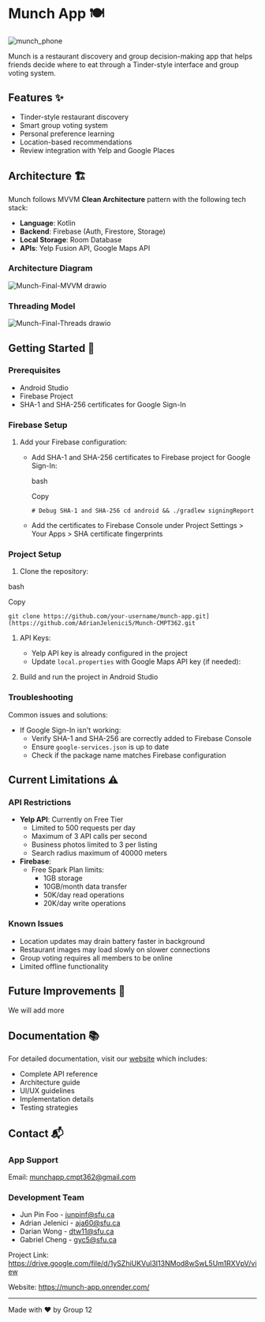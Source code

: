 Munch App 🍽️
=============

![munch_phone](https://github.com/user-attachments/assets/be982f3f-7730-40f3-a0d7-9f476208d96b)


Munch is a restaurant discovery and group decision-making app that helps friends decide where to eat through a Tinder-style interface and group voting system.

Features ✨
----------

-   Tinder-style restaurant discovery
-   Smart group voting system
-   Personal preference learning
-   Location-based recommendations
-   Review integration with Yelp and Google Places

Architecture 🏗️
----------------

Munch follows MVVM **Clean Architecture** pattern with the following tech stack:

-   **Language**: Kotlin
-   **Backend**: Firebase (Auth, Firestore, Storage)
-   **Local Storage**: Room Database
-   **APIs**: Yelp Fusion API, Google Maps API

### Architecture Diagram

![Munch-Final-MVVM drawio](https://github.com/user-attachments/assets/78093f7e-7d59-4ee8-820a-5714226f796b)


### Threading Model

![Munch-Final-Threads drawio](https://github.com/user-attachments/assets/c4f3aa96-8218-4579-a219-0922fc0d9a0e)


Getting Started 🚀
------------------

### Prerequisites

-   Android Studio
-   Firebase Project
-   SHA-1 and SHA-256 certificates for Google Sign-In

### Firebase Setup

1.  Add your Firebase configuration:
    -   Add SHA-1 and SHA-256 certificates to Firebase project for Google Sign-In:

        bash

        Copy

        `# Debug SHA-1 and SHA-256
        cd android && ./gradlew signingReport`

    -   Add the certificates to Firebase Console under Project Settings > Your Apps > SHA certificate fingerprints

### Project Setup

1.  Clone the repository:

bash

Copy

`git clone https://github.com/your-username/munch-app.git](https://github.com/AdrianJelenici5/Munch-CMPT362.git`

1.  API Keys:
    -   Yelp API key is already configured in the project
    -   Update `local.properties` with Google Maps API key (if needed):

2.  Build and run the project in Android Studio

### Troubleshooting

Common issues and solutions:

-   If Google Sign-In isn't working:
    -   Verify SHA-1 and SHA-256 are correctly added to Firebase Console
    -   Ensure `google-services.json` is up to date
    -   Check if the package name matches Firebase configuration

Current Limitations ⚠️
----------------------

### API Restrictions

-   **Yelp API**: Currently on Free Tier
    -   Limited to 500 requests per day
    -   Maximum of 3 API calls per second
    -   Business photos limited to 3 per listing
    -   Search radius maximum of 40000 meters
-   **Firebase**:
    -   Free Spark Plan limits:
        -   1GB storage
        -   10GB/month data transfer
        -   50K/day read operations
        -   20K/day write operations

### Known Issues

-   Location updates may drain battery faster in background
-   Restaurant images may load slowly on slower connections
-   Group voting requires all members to be online
-   Limited offline functionality

Future Improvements 🚀
----------------------

We will add more 

Documentation 📚
----------------

For detailed documentation, visit our [website](https://munch-app.onrender.com/) which includes:

-   Complete API reference
-   Architecture guide
-   UI/UX guidelines
-   Implementation details
-   Testing strategies

Contact 📬
----------

### App Support

Email: <munchapp.cmpt362@gmail.com>

### Development Team

-   Jun Pin Foo - <junpinf@sfu.ca>
-   Adrian Jelenici - <aja60@sfu.ca>
-   Darian Wong - <dtw11@sfu.ca>
-   Gabriel Cheng - <gyc5@sfu.ca>

Project Link: <https://drive.google.com/file/d/1ySZhiUKVul3I13NMod8wSwL5Um1RXVpV/view>

Website: <https://munch-app.onrender.com/>

* * * * *

Made with ❤️ by Group 12

